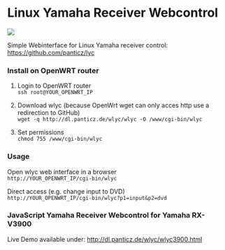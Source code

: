 Linux Yamaha Receiver Webcontrol
====

![](http://dl.panticz.de/wlyc/wlyc.jpg)

Simple Webinterface for Linux Yamaha receiver control: https://github.com/panticz/lyc


### Install on OpenWRT router
1. Login to OpenWRT router  
`ssh root@YOUR_OPENWRT_IP`

2. Download wlyc (because OpenWrt wget can only acces http use a redirection to GitHub)  
`wget -q http://dl.panticz.de/wlyc/wlyc -O /www/cgi-bin/wlyc`

3. Set permissions  
`chmod 755 /www/cgi-bin/wlyc`


### Usage
Open wlyc web interface in a browser  
`http://YOUR_OPENWRT_IP/cgi-bin/wlyc`  

Direct access (e.g. change input to DVD)  
`http://YOUR_OPENWRT_IP/cgi-bin/wlyc?p1=input&p2=dvd`

### JavaScript Yamaha Receiver Webcontrol for Yamaha RX-V3900
Live Demo available under:
http://dl.panticz.de/wlyc/wlyc3900.html
